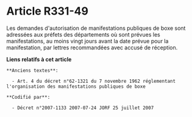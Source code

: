 # Article R331-49

Les demandes d'autorisation de manifestations publiques de boxe sont adressées aux préfets des départements où sont prévues
les manifestations, au moins vingt jours avant la date prévue pour la manifestation, par lettres recommandées avec accusé de
réception.

**Liens relatifs à cet article**

	**Anciens textes**:

	  - Art. 4 du décret n°62-1321 du 7 novembre 1962 réglementant l'organisation des manifestations publiques de boxe

	**Codifié par**:

	  - Décret n°2007-1133 2007-07-24 JORF 25 juillet 2007
